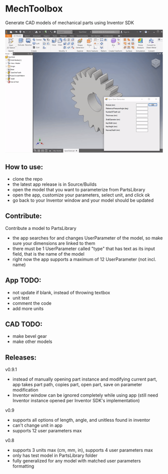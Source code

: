 # MechToolbox
Generate CAD models of mechanical parts using Inventor SDK

![](Media/sample.gif)

## How to use:
- clone the repo
- the latest app release is in Source/Builds
- open the model that you want to parameterize from PartsLibrary
- open the app, customize your parameters, select unit, and click ok
- go back to your Inventor window and your model should be updated

## Contribute:
Contribute a model to PartsLibrary
- the app searches for and changes UserParameter of the model, so make sure your dimensions are linked to them
- there must be 1 UserParameter called "type" that has text as its input field, that is the name of the model
- right now the app supports a maximum of 12 UserParameter (not incl. name) 

## App TODO:
- not update if blank, instead of throwing textbox
- unit test
- comment the code
- add more units

## CAD TODO:
- make bevel gear
- make other models

## Releases:
v0.9.1
- instead of manually opening part instance and modifying current part, app takes part path, copies part, open part, save on parameter modification
- Inventor window can be ignored completely while using app (still need Inventor instance opened per Inventor SDK's implementation)

v0.9
- supports all options of length, angle, and unitless found in inventor
- can't change unit in app
- supports 12 user parameters max

v0.8
- supports 3 units max (cm, mm, in), supports 4 user parameters max
- only has test model in PartsLibrary folder
- fully generalized for any model with matched user parameters formatting